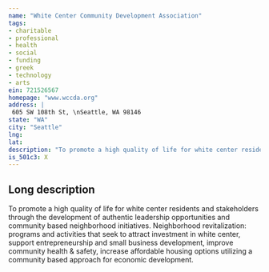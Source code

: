 ```yaml
---
name: "White Center Community Development Association"
tags:
- charitable
- professional
- health
- social
- funding
- greek
- technology
- arts
ein: 721526567
homepage: "www.wccda.org"
address: |
 605 SW 108th St, \nSeattle, WA 98146
state: "WA"
city: "Seattle"
lng: 
lat: 
description: "To promote a high quality of life for white center residents and stakeholders through the development of authentic leadership opportunities and community based neighborhood initiatives. "
is_501c3: X
---
```


## Long description

To promote a high quality of life for white center residents and stakeholders through the development of authentic leadership opportunities and community based neighborhood initiatives. Neighborhood revitalization: programs and activities that seek to attract investment in white center, support entrepreneurship and small business development, improve community health & safety, increase affordable housing options utilizing a community based approach for economic development. 
